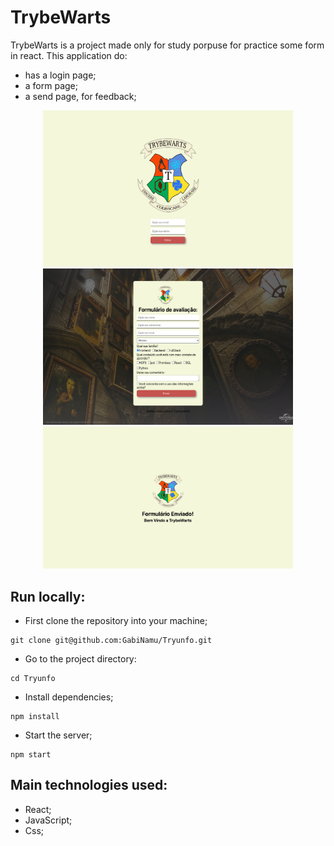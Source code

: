 # TrybeWarts

TrybeWarts is a project made only for study porpuse for practice some form in react. This application do:

- has a login page;
- a form page;
- a send page, for feedback;

<div align="center" display="inline">
<img src="./src/images/login.png" alt="login" width="400px" height="250px">
<img src="./src/images/form.png" alt="create" width="400px" height="250px">
<img src="./src/images/send.png" alt="cards" width="400px" heigth="450px">
</div>

## Run locally:
- First clone the repository into your machine;

```
git clone git@github.com:GabiNamu/Tryunfo.git
```

- Go to the project directory:
```
cd Tryunfo
```
 
- Install dependencies;

```
npm install
```
- Start the server;
```
npm start
```
## Main technologies used:
- React;
- JavaScript;
- Css;
